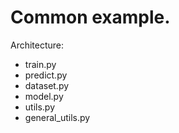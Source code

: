 # Common example.

Architecture:

- train.py 
- predict.py 
- dataset.py 
- model.py 
- utils.py 
- general_utils.py 
